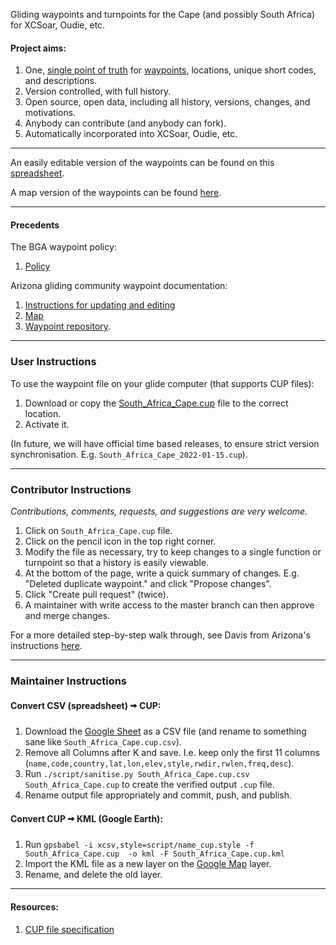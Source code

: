 Gliding waypoints and turnpoints for the Cape (and possibly South Africa) for XCSoar, Oudie, etc.

#### Project aims:
1. One, [single point of truth](https://en.wikipedia.org/wiki/Single_source_of_truth)
for [waypoints](https://xkcd.com/927/), locations, unique short codes, and descriptions.
2. Version controlled, with full history.
3. Open source, open data, including all history, versions, changes, and motivations.
4. Anybody can contribute (and anybody can fork).
5. Automatically incorporated into XCSoar, Oudie, etc.

---
An easily editable version of the waypoints can be found on this 
[spreadsheet](https://docs.google.com/spreadsheets/d/13YJ6NrfoLhxTgeO8fi1aIT0n_nm4z0_ixXWjndgwzjE/edit#gid=364570956).

A map version of the waypoints can be found
[here](https://www.google.com/maps/d/u/0/edit?mid=1OdQ9Jp9IcUgXAMa7qQpaBRQReOhAuitc&usp=sharing).

---
#### Precedents
The BGA waypoint policy:

1. [Policy](http://www.newportpeace.co.uk/turningpoints.htm)

Arizona gliding community waypoint documentation:

1. [Instructions for updating and editing](https://docs.google.com/presentation/d/1pMjyXVpgSP-2waq6FuD5_nyMrU_6ApVSMYG6YpMSBvM/edit?usp=sharing)
1. [Map](https://www.google.com/maps/d/u/0/edit?mid=1kHawbgbNa_hPMl5rvOVMP27UdMX1PvQ_&ll=32.39213804431958%2C-111.49211784793266&z=11)
1. [Waypoint repository](https://github.com/DavisChappins/AZTurnpoints).

---
### User Instructions

To use the waypoint file on your glide computer (that supports CUP files):

1. Download or copy the 
[South_Africa_Cape.cup](https://raw.githubusercontent.com/csindle/waypointsZA/master/South_Africa_Cape.cup)
file to the correct location.
2. Activate it.

(In future, we will have official time based releases, to ensure strict version synchronisation. 
E.g. `South_Africa_Cape_2022-01-15.cup`).

---
### Contributor Instructions

*Contributions, comments, requests, and suggestions are very welcome.*

1. Click on `South_Africa_Cape.cup` file. 
2. Click on the pencil icon in the top right corner.
3. Modify the file as necessary, try to keep changes to a single function or turnpoint so that a history is easily viewable.
4. At the bottom of the page, write a quick summary of changes. E.g. "Deleted duplicate waypoint." and click "Propose changes".
5. Click "Create pull request" (twice). 
6. A maintainer with write access to the master branch can then approve and merge changes.

For a more detailed step-by-step walk through, see Davis from Arizona's instructions
[here](https://docs.google.com/presentation/d/1pMjyXVpgSP-2waq6FuD5_nyMrU_6ApVSMYG6YpMSBvM/edit?usp=sharing
).

---
### Maintainer Instructions

#### Convert CSV (spreadsheet) 🠪 CUP:

1. Download the [Google Sheet](https://docs.google.com/spreadsheets/d/13YJ6NrfoLhxTgeO8fi1aIT0n_nm4z0_ixXWjndgwzjE/edit#gid=364570956)
as a CSV file (and rename to something sane like `South_Africa_Cape.cup.csv`).
2. Remove all Columns after K and save. I.e. keep only the first 11 columns 
(`name,code,country,lat,lon,elev,style,rwdir,rwlen,freq,desc`).
3. Run `./script/sanitise.py South_Africa_Cape.cup.csv South_Africa_Cape.cup` to create the verified output `.cup` file.
4. Rename output file appropriately and commit, push, and publish.

#### Convert CUP 🠪 KML (Google Earth):

1. Run `gpsbabel -i xcsv,style=script/name_cup.style -f South_Africa_Cape.cup  -o kml -F South_Africa_Cape.cup.kml`
2. Import the KML file as a new layer on the [Google Map](https://www.google.com/maps/d/u/0/edit?mid=1OdQ9Jp9IcUgXAMa7qQpaBRQReOhAuitc&usp=sharing)
 layer.
3. Rename, and delete the old layer.

---
#### Resources:

1. [CUP file specification](https://downloads.naviter.com/docs/CUP-file-format-description.pdf)

